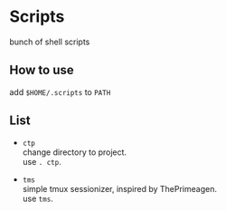 # Scripts

bunch of shell scripts

## How to use

add `$HOME/.scripts` to `PATH`

## List

- `ctp`  
  change directory to project.  
  use `. ctp`.

- `tms`  
  simple tmux sessionizer, inspired by ThePrimeagen.  
  use `tms`.
